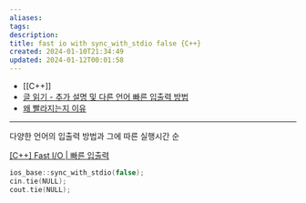 ```yaml
---
aliases: 
tags: 
description:
title: fast io with sync_with_stdio false {C++}
created: 2024-01-10T21:34:49
updated: 2024-01-12T00:01:58
---
```

- [[C++]]  
- [글 읽기 - 추가 설명 및 다른 언어 빠른 입출력 방법](https://www.acmicpc.net/board/view/22716)
- [왜 빨라지는지 이유](https://www.acmicpc.net/blog/view/128)
---
다양한 언어의 입출력 방법과 그에 따른 실행시간 순

[[C++] Fast I/O | 빠른 입출력](https://dad-rock.tistory.com/737)

```cpp
ios_base::sync_with_stdio(false);
cin.tie(NULL);
cout.tie(NULL);
```
